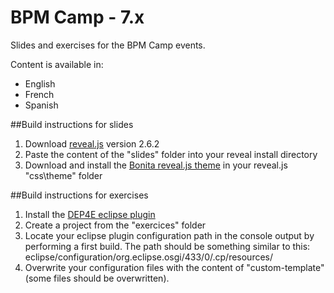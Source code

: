 BPM Camp - 7.x
====================

Slides and exercises for the BPM Camp events.

Content is available in:
- English
- French
- Spanish

##Build instructions for slides
1. Download [reveal.js](https://github.com/hakimel/reveal.js/) version 2.6.2
2. Paste the content of the "slides" folder into your reveal install directory
3. Download and install the [Bonita reveal.js theme](https://github.com/amottier/bonitasoft-adoption) in your reveal.js "css\theme" folder

##Build instructions for exercises
1. Install the [DEP4E eclipse plugin](http://dep4e.sourceforge.net/)
2. Create a project from the "exercices" folder
3. Locate your eclipse plugin configuration path in the console output by performing a first build. The path should be something similar to this: eclipse/configuration/org.eclipse.osgi/433/0/.cp/resources/
4. Overwrite your configuration files with the content of "custom-template" (some files should be overwritten).
